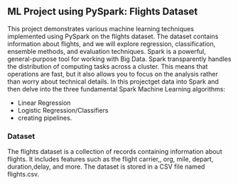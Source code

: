 ## ML Project using PySpark: Flights Dataset
This project demonstrates various machine learning techniques implemented using PySpark on the flights dataset. The dataset contains information about flights, and we will explore regression, classification, ensemble methods, and evaluation techniques.
Spark is a powerful, general-purpose tool for working with Big Data. Spark transparently handles the distribution of computing tasks across a cluster. This means that operations are fast, but it also allows you to focus on the analysis rather than worry about technical details. In this projectget data into Spark and then delve into the three fundamental Spark Machine Learning algorithms: 
- Linear Regression
- Logistic Regression/Classifiers
- creating pipelines.
  
### Dataset
The flights dataset is a collection of records containing information about flights. It includes features such as the flight carrier,, org, mile, depart, duration,delay, and more. The dataset is stored in a CSV file named flights.csv.


